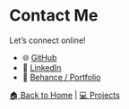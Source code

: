 
# Contact Me

Let’s connect online!

- 🌐 [GitHub](https://github.com/ShalluCa10)
- 💼 [LinkedIn](https://www.linkedin.com/in/shallu-sameera-aa5b85280/)
- 🧠 [Behance / Portfolio](https://yourportfolio.link)

[🏠 Back to Home](./index.md) | [💻 Projects](./projects.md)

